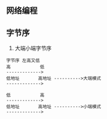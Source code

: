 ## 网络编程

## 字节序
1. 大端小端字节序
```
字节序 左高又低
高           低
------------->
低地址       高地址 ---------->大端模式
------------->

低           高
------------->
低地址       高地址 ---------->小端模式
------------->
```
